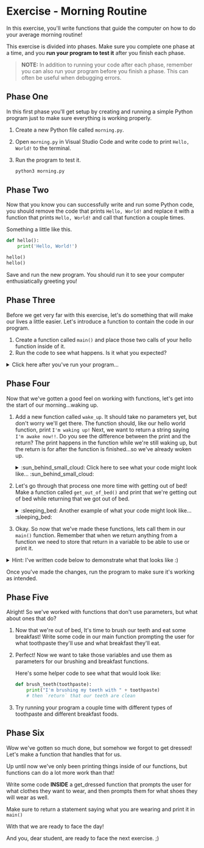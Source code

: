 # Exercise - Morning Routine

In this exercise, you'll write functions that guide the computer on how to do your average morning routine!

This exercise is divided into phases. Make sure you complete one phase at a time, and you **run your program to test it** after you finish each phase.

> **NOTE:** In addition to running your code after each phase, remember you can also run your program before you finish a phase. This can often be useful when debugging errors.

## Phase One

In this first phase you'll get setup by creating and running a simple Python program just to make sure everything is working properly.

1. Create a new Python file called `morning.py`.
1. Open `morning.py` in Visual Studio Code and write code to print `Hello, World!` to the terminal.
1. Run the program to test it.

    ```sh
    python3 morning.py
    ```

## Phase Two

Now that you know you can successfully write and run some Python code, you should remove the code that prints `Hello, World!` and replace it with a function that prints `Hello, World!` and call that function a couple times.

Something a little like this.

```python
def hello():
    print('Hello, World!')

hello()
hello()

```

Save and run the new program. You should run it to see your computer enthusiatically greeting you!

## Phase Three

Before we get very far with this exercise, let's do something that will make our lives a little easier. Let's introduce a function to contain the code in our program.

1. Create a function called `main()` and place those two calls of your hello function inside of it. 
1. Run the code to see what happens. Is it what you expected?

<details>
<summary>  Click here after you've run your program...  </summary>

3. Your code didn't do anything because you didn't call the `main()` function. Add code at the bottom of the `morning.py` file to call `main()`. When you're finished, your script should look like this:

    ```python
    def hello():
        print('Hello, World!')

    def main():
        hello()
        hello()


    main()
    ```

4. Now run your program again to see what happens. Is it what you expected?

> **NOTE:** This is another example of some patterns we saw in the lightning exercise about keeping our code organized.  Feel free to reference that again!

</details>

## Phase Four

Now that we've gotten a good feel on working with functions, let's get into the start of our morning...waking up. 

1. Add a new function called `wake_up`. It should take no parameters yet, but don't worry we'll get there. The function should, like our hello world function, print `I'm waking up!`  Next, we want to return a string saying `I'm awake now!!`.
Do you see the difference between the print and the return?  The print happens in the function while we're still waking up, but the return is for after the function is finished...so we've already woken up.

    <details>
    <summary> :sun_behind_small_cloud: Click here to see what your code might look like... :sun_behind_small_cloud: </summary>

    Example `wake_up` function code:

    ```python
    def wake_up():
        # print that we're waking up
        # then `return` that we woke up
    ```
    </details>

1. Let's go through that process one more time with getting out of bed!  Make a function called `get_out_of_bed()` and print that we're getting out of bed while returning that we got out of bed. 

    <details>
    <summary> :sleeping_bed: Another example of what your code might look like... :sleeping_bed: </summary>

    Example `get_out_of_bed` function code:

    ```python
    def get_out_of_bed():
        # print that we're getting out of bed
        # then `return` that we got out of bed
    ```
    </details>

1. Okay.  So now that we've made these functions, lets call them in our `main()` function.  Remember that when we return anything from a function we need to store that return in a variable to be able to use or print it. 

<details>
<summary> Hint: I've written code below to demonstrate what that looks like :) </summary>

Example of returning and using function return:

```python
def hello():
    print('Hello, World!')
    return "I've said hello now it's your turn"

def main():
    our_turn = hello()
    print(our_turn)

main()
```

Do we see whats happening there?  Look really closely!  When we call `hello` our function prints `'Hello, World!'`, but it **returns** a string saying its our turn.  With that return we can store (or "pipeline") that to a variable in main (that I've conveniently named our_turn), and then we can print it!  It's incredibly unseful to return things like this so they can be used whenever needed outside of our functions. 

</details>

Once you've made the changes, run the program to make sure it's working as intended.

## Phase Five

Alright!  So we've worked with functions that don't use parameters, but what about ones that do?

1. Now that we're out of bed, It's time to brush our teeth and eat some breakfast! Write some code in our main function prompting the user for what toothpaste they'll use and what breakfast they'll eat.

1. Perfect!  Now we want to take those variables and use them as parameters for our brushing and breakfast functions.

    Here's some helper code to see what that would look like:

    ```python
    def brush_teeth(toothpaste):
        print("I'm brushing my teeth with " + toothpaste)
        # then `return` that our teeth are clean
    ```

1. Try running your program a couple time with different types of toothpaste and different breakfast foods. 

## Phase Six

Wow we've gotten so much done, but somehow we forgot to get dressed!  Let's make a function that handles that for us. 

Up until now we've only been printing things inside of our functions, but functions can do a lot more work than that!

Write some code **INSIDE** a get_dressed function that prompts the user for what clothes they want to wear, and then prompts them for what shoes they will wear as well.  

Make sure to return a statement saying what you are wearing and print it in `main()`

With that we are ready to face the day!

And you, dear student, are ready to face the next exercise. ;)
